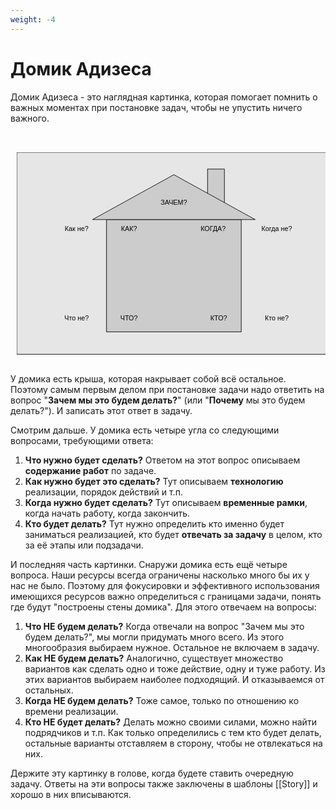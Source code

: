 ```yaml
---
weight: -4
---
```

# Домик Адизеса

Домик Адизеса - это наглядная картинка, которая помогает помнить о важных моментах при постановке задач, чтобы не упустить ничего важного.

<pre> 
    <svg xmlns="http://www.w3.org/2000/svg" viewBox="0 0 842 542"  style="max-width: 842px; width: 100%; height: auto; display: block; padding: 0 10px;">
	  <rect x="0" y="0" width="840" height="540" fill="#e6e6e6" stroke="#000" stroke-width="1.5"/>
	  
	  <rect x="510" y="45" width="45" height="90" fill="#cccccc" stroke="#000" stroke-width="1.5"/>
	  <rect x="240" y="180" width="360" height="300" fill="#cccccc" stroke="#000" stroke-width="1.5"/>
	  <polygon points="202.5,180 420,60 637.5,180" fill="#cccccc" stroke="#000" stroke-width="1.5"/>
  
	  <text x="420" y="140" font-family="Helvetica" font-size="18" text-anchor="middle">ЗАЧЕМ?</text>
	  <text x="300" y="450" font-family="Helvetica" font-size="18" text-anchor="middle">ЧТО?</text>
	  <text x="300" y="210" font-family="Helvetica" font-size="18" text-anchor="middle">КАК?</text>
	  <text x="525" y="210" font-family="Helvetica" font-size="18" text-anchor="middle">КОГДА?</text>
	  <text x="540" y="450" font-family="Helvetica" font-size="18" text-anchor="middle">КТО?</text>
	  
	  <text x="160" y="450" font-family="Helvetica" font-size="18" text-anchor="middle">Что не?</text>
	  <text x="160" y="210" font-family="Helvetica" font-size="18" text-anchor="middle">Как не?</text>
	  <text x="695" y="210" font-family="Helvetica" font-size="18" text-anchor="middle">Когда не?</text>
	  <text x="695" y="450" font-family="Helvetica" font-size="18" text-anchor="middle">Кто не?</text>
	  	  
	  </svg>
</pre>

У домика есть крыша, которая накрывает собой всё остальное. Поэтому самым первым делом при постановке задачи надо ответить на вопрос "**Зачем мы это будем делать?**" (или "**Почему** мы это будем делать?"). И записать этот ответ в задачу.

Смотрим дальше. У домика есть четыре угла со следующими вопросами, требующими ответа:

1. **Что нужно будет сделать?**
   Ответом на этот вопрос описываем **содержание работ** по задаче.
2. **Как нужно будет это сделать?**
   Тут описываем **технологию** реализации, порядок действий и т.п.
3. **Когда нужно будет сделать?**
   Тут описываем **временные рамки**, когда начать работу, когда закончить.
4. **Кто будет делать?**
   Тут нужно определить кто именно будет заниматься реализацией, кто будет **отвечать за задачу** в целом, кто за её этапы или подзадачи.

И последняя часть картинки. Снаружи домика есть ещё четыре вопроса. Наши ресурсы всегда ограничены насколько много бы их у нас не было. Поэтому для фокусировки и эффективного использования имеющихся ресурсов важно определиться с границами задачи, понять где будут "построены стены домика". Для этого отвечаем на вопросы:

1. **Что НЕ будем делать?**
   Когда отвечали на вопрос "Зачем мы это будем делать?", мы могли придумать много всего. Из этого многообразия выбираем нужное. Остальное не включаем в задачу.
2. **Как НЕ будем делать?**
   Аналогично, существует множество вариантов как сделать одно и тоже действие, одну и туже работу. Из этих вариантов выбираем наиболее подходящий. И отказываемся от остальных.
3. **Когда НЕ будем делать?**
   Тоже самое, только по отношению ко времени реализации.
4. **Кто НЕ будет делать?**
   Делать можно своими силами, можно найти подрядчиков и т.п. Как только определились с тем кто будет делать, остальные варианты отставляем в сторону, чтобы не отвлекаться на них.

Держите эту картинку в голове, когда будете ставить очередную задачу. Ответы на эти вопросы также заключены в шаблоны [[Story]] и хорошо в них вписываются.